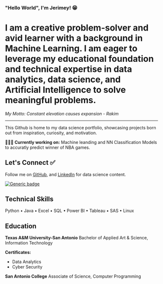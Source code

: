 ### "Hello World", I'm Jerimey! 😁


# I am a creative problem-solver and avid learner with a background in Machine Learning. I am eager to leverage my educational foundation and technical expertise in data analytics, data science, and Artificial Intelligence to solve meaningful problems. #

*My Motto: Constant elevation causes expansion - Rakim*


---

This Github is home to my data science portfolio, showcasing projects born out from inspiration, curiosity, and motivation. 

👨🏾‍🏭 **Currently working on:** Machine leanding and NN Classification Models to accuratly predict winner of NBA games.

## Let's Connect ✅
 Follow me on [GitHub](https://github.com/jerimeyjeremy), and [LinkedIn](https://www.linkedin.com/in/jerimey-simons/) for data science content.

[![Generic badge](https://img.shields.io/badge/LinkedIn-Connect-blue.svg?style=for-the-badge&logo=linkedin&logoColor=white)](https://www.linkedin.com/in/jerimey-simons/) 

## Technical Skills
Python • Java • Excel • SQL • Power BI • Tableau • SAS • Linux

## Education  

**Texas A&M University-San Antonio** 
Bachelor of Applied Art & Science, Information Technology 

**Certificates:** 
* Data Analytics
* Cyber Security

**San Antonio College**
Associate of Science, Computer Programming







